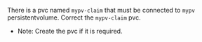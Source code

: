 There is a pvc named `mypv-claim` that must be connected to `mypv` persistentvolume. Correct the `mypv-claim` pvc.
- Note: Create the pvc if it is required.